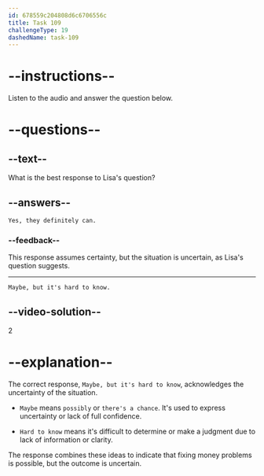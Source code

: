 ```yaml
---
id: 678559c204808d6c6706556c
title: Task 109
challengeType: 19
dashedName: task-109
---
```


<!-- (Audio) Lisa: Do you think they can fix their money problems? -->

<!-- SPEAKING -->

# --instructions--

Listen to the audio and answer the question below.

# --questions--

## --text--

What is the best response to Lisa's question?

## --answers--

`Yes, they definitely can.`

### --feedback--

This response assumes certainty, but the situation is uncertain, as Lisa's question suggests.

---

`Maybe, but it's hard to know.`

## --video-solution--

2

# --explanation--

The correct response, `Maybe, but it's hard to know`, acknowledges the uncertainty of the situation.

- `Maybe` means `possibly` or `there's a chance`. It's used to express uncertainty or lack of full confidence.

- `Hard to know` means it's difficult to determine or make a judgment due to lack of information or clarity.

The response combines these ideas to indicate that fixing money problems is possible, but the outcome is uncertain.
